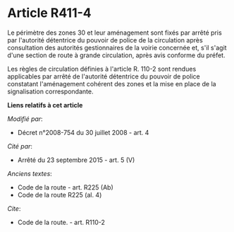 # Article R411-4

Le périmètre des zones 30 et leur aménagement sont fixés par arrêté pris par l'autorité détentrice du pouvoir de police de la
circulation après consultation des autorités gestionnaires de la voirie concernée et, s'il s'agit d'une section de route à
grande circulation, après avis conforme du préfet. 

Les règles de circulation définies à l'article R. 110-2 sont rendues applicables par arrêté de l'autorité détentrice du
pouvoir de police constatant l'aménagement cohérent des zones et la mise en place de la signalisation correspondante.

**Liens relatifs à cet article**

_Modifié par_:

  - Décret n°2008-754 du 30 juillet 2008 - art. 4

_Cité par_:

  - Arrêté du 23 septembre 2015 - art. 5 (V)

_Anciens textes_:

  - Code de la route - art. R225 (Ab)
  - Code de la route R225 (al. 4)

_Cite_:

  - Code de la route. - art. R110-2
